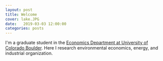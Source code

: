 ```yaml
---
layout: post
title: Welcome
cover: lake.JPG
date:   2019-03-03 12:00:00
categories: posts
---
```


I'm a graduate student in the [Economics Department at University of Colorado Boulder](https://www.colorado.edu/economics/). Here I research environmental economics, energy, and industrial organization.

<!---
This Fall I am will join the [Institute for Policy Integrity](https://policyintegrity.org/) as an Economic Fellow.
--->
